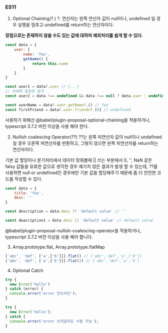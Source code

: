 ### ES11
1. Optional Chaining(?.)
?. 연산자는 왼쪽 연산자 값이 null이나, undefined 일 경우 실행을 멈추고
undefined를 return하는 연산자이다.

**장점으로는 존재하지 않을 수도 있는 값에 대하여 예외처리를 쉽게 할 수 있다.**

```js
const data = {
    user: {
        name: 'foo',
        getName() {
            return this.name
        }
    }
}

const user1 = data?.user // {...}
// 아래와 동일한 동작
const user2 = data !== undefined && data !== null ? data.user : undefined // {...}

const userName = data?.user.getName?.() // foo
const firstFriend = data?.user.friends?.[0] // undefined
```

사용하기 위해선 @babel/plugin-proposal-optional-chaining을 적용하거나,
typescript 3.7.2 버전 이상을 사용 해야 한다.

2. Nullish coalescing Operator(??)
??는 왼쪽 피연산자 값이 null이나 undefined일 경우 오른쪽 피연산자를 반환하고, 그렇지 않으면 왼쪽 피연산자를 return하는 연산자이다.

기본 값 할당이나 분기처리에서 데이터 맞춰볼때 || 쓰는 부분에서 0, '', NaN 같은 falsy 값들을 유효한 값으로 생각한 경우 예기치 않은 결과가 발생 할 수 있는데, ??를 사용하면 null or undefined인 경우에만 기본 값을 할당해주기 때문에 좀 더 안전한 코드를 작성할 수 있다.

```js
const data = {
    title: 'foo',
    desc: ''
}

const description = data.desc ?? 'default value' // ''

const deacription1 = data.desc || 'default value' // default value

```
@babel/plugin-proposal-nullish-coalescing-operator을 적용하거나, 
typescript 3.7.2 버전 이상을 사용 해야 합니다.

3. Array.prototype.flat, Array.prototype.flatMap
```js
['abc', 'def', ['a',['b']]].flat() // ['abc','def','a',['b']]
['abc', 'def', ['a',['b']]].flat(2) // ['abc','def','a','b']
```

4. Optional Catch
```js
try {
  new Error('hello')
} catch (error) {
  console.error('error 안쓰지만');
}

try {
  new Error('hello');
} catch {
  console.error('error 쓰지않아도 사용 가능');
}

```
